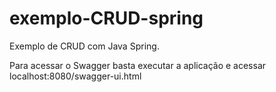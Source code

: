 # exemplo-CRUD-spring
Exemplo de CRUD com Java Spring. 

Para acessar o Swagger basta executar a aplicação e acessar localhost:8080/swagger-ui.html
